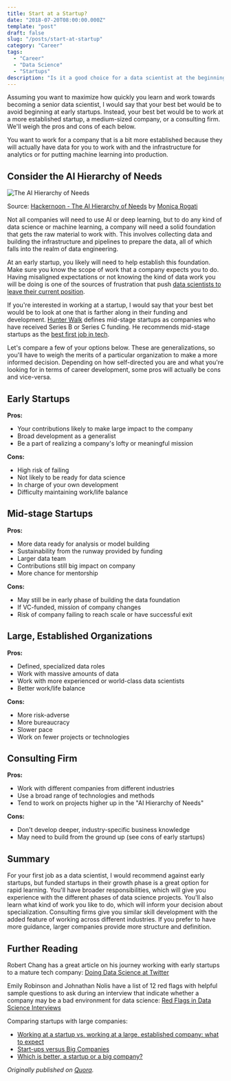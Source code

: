 ```yaml
---
title: Start at a Startup?
date: "2018-07-20T08:00:00.000Z"
template: "post"
draft: false
slug: "/posts/start-at-startup"
category: "Career"
tags:
  - "Career"
  - "Data Science"
  - "Startups"
description: "Is it a good choice for a data scientist at the beginning of his/her career to work at a startup?"
---
```


Assuming you want to maximize how quickly you learn and work towards becoming a senior data scientist, I would say that your best bet would be to avoid beginning at early startups. Instead, your best bet would be to work at a more established startup, a medium-sized company, or a consulting firm. We'll weigh the pros and cons of each below.

You want to work for a company that is a bit more established because they will actually have data for you to work with and the infrastructure for analytics or for putting machine learning into production.

## Consider the AI Hierarchy of Needs

![The AI Hierarchy of Needs](../media/ai-hierarchy-of-needs.png)

Source: [Hackernoon - The AI Hierarchy of Needs](https://hackernoon.com/the-ai-hierarchy-of-needs-18f111fcc007) by [Monica Rogati](https://hackernoon.com/@mrogati)

Not all companies will need to use AI or deep learning, but to do any kind of data science or machine learning, a company will need a solid foundation that gets the raw material to work with. This involves collecting data and building the infrastructure and pipelines to prepare the data, all of which falls into the realm of data engineering.

At an early startup, you likely will need to help establish this foundation. Make sure you know the scope of work that a company expects you to do. Having misaligned expectations or not knowing the kind of data work you will be doing is one of the sources of frustration that push [data scientists to leave their current position](https://www.kdnuggets.com/2018/04/why-data-scientists-leaving-jobs.html).

If you're interested in working at a startup, I would say that your best bet would be to look at one that is farther along in their funding and development. [Hunter Walk](https://hunterwalk.com/) defines mid-stage startups as companies who have received Series B or Series C funding. He recommends mid-stage startups as the [best first job in tech](https://angel.co/talent-hacks/best-first-jobs-in-tech).

Let's compare a few of your options below. These are generalizations, so you'll have to weigh the merits of a particular organization to make a more informed decision. Depending on how self-directed you are and what you're looking for in terms of career development, some pros will actually be cons and vice-versa.

## Early Startups

**Pros:**

  - Your contributions likely to make large impact to the company
  - Broad development as a generalist
  - Be a part of realizing a company's lofty or meaningful mission

**Cons:**

  - High risk of failing
  - Not likely to be ready for data science
  - In charge of your own development
  - Difficulty maintaining work/life balance

## Mid-stage Startups

**Pros:**

  - More data ready for analysis or model building
  - Sustainability from the runway provided by funding
  - Larger data team
  - Contributions still big impact on company
  - More chance for mentorship

**Cons:**

  - May still be in early phase of building the data foundation
  - If VC-funded, mission of company changes
  - Risk of company failing to reach scale or have successful exit

## Large, Established Organizations

**Pros:**

  - Defined, specialized data roles
  - Work with massive amounts of data
  - Work with more experienced or world-class data scientists
  - Better work/life balance

**Cons:**

  - More risk-adverse
  - More bureaucracy
  - Slower pace
  - Work on fewer projects or technologies

## Consulting Firm

**Pros:**

  - Work with different companies from different industries
  - Use a broad range of technologies and methods
  - Tend to work on projects higher up in the "AI Hierarchy of Needs"

**Cons:**

  - Don't develop deeper, industry-specific business knowledge
  - May need to build from the ground up (see cons of early startups)

## Summary

For your first job as a data scientist, I would recommend against early startups, but funded startups in their growth phase is a great option for rapid learning. You'll have broader responsibilities, which will give you experience with the different phases of data science projects. You'll also learn what kind of work you like to do, which will inform your decision about specialization. Consulting firms give you similar skill development with the added feature of working across different industries. If you prefer to have more guidance, larger companies provide more structure and definition.

## Further Reading

Robert Chang has a great article on his journey working with early startups to a mature tech company: [Doing Data Science at Twitter](https://medium.com/@rchang/my-two-year-journey-as-a-data-scientist-at-twitter-f0c13298aee6)

Emily Robinson and Johnathan Nolis have a list of 12 red flags with helpful sample questions to ask during an interview that indicate whether a company may be a bad environment for data science: [Red Flags in Data Science Interviews](http://hookedondata.org/Red-Flags-in-Data-Science-Interviews/)

Comparing startups with large companies:

  - [Working at a startup vs. working at a large, established company: what to expect](https://medium.com/office-hours/working-at-a-startup-vs-working-at-a-large-established-company-what-to-expect-d1b5e21a420)
  - [Start-ups versus Big Companies](https://medium.com/the-year-of-the-looking-glass/start-ups-versus-big-companies-f275800e78e5)
  - [Which is better, a startup or a big company?](https://www.quora.com/Which-is-better-a-startup-or-a-big-company)

*Originally published on [Quora](https://www.quora.com/Is-it-a-good-choice-for-a-data-scientist-at-the-beginning-of-his-her-career-to-work-at-a-startup).*
